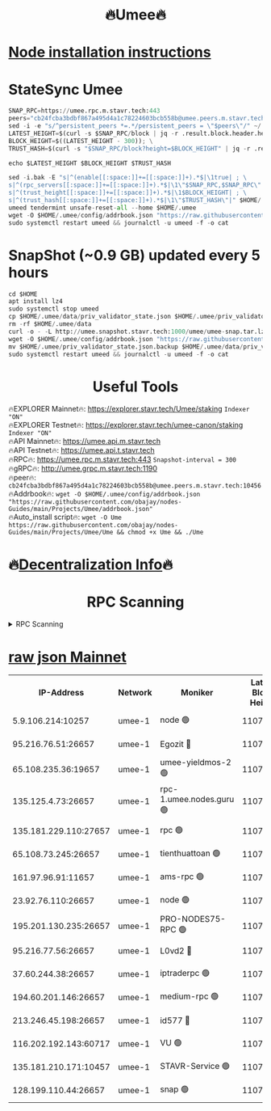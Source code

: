 <h1 align="center"> 🔥Umee🔥</h1>


[Node installation instructions](https://github.com/obajay/nodes-Guides/tree/main/Projects/Umee)
=
# StateSync Umee
```python
SNAP_RPC=https://umee.rpc.m.stavr.tech:443
peers="cb24fcba3bdbf867a495d4a1c78224603bcb558b@umee.peers.m.stavr.tech:10456"
sed -i -e "s/^persistent_peers *=.*/persistent_peers = \"$peers\"/" ~/.umee/config/config.toml
LATEST_HEIGHT=$(curl -s $SNAP_RPC/block | jq -r .result.block.header.height); \
BLOCK_HEIGHT=$((LATEST_HEIGHT - 300)); \
TRUST_HASH=$(curl -s "$SNAP_RPC/block?height=$BLOCK_HEIGHT" | jq -r .result.block_id.hash)

echo $LATEST_HEIGHT $BLOCK_HEIGHT $TRUST_HASH

sed -i.bak -E "s|^(enable[[:space:]]+=[[:space:]]+).*$|\1true| ; \
s|^(rpc_servers[[:space:]]+=[[:space:]]+).*$|\1\"$SNAP_RPC,$SNAP_RPC\"| ; \
s|^(trust_height[[:space:]]+=[[:space:]]+).*$|\1$BLOCK_HEIGHT| ; \
s|^(trust_hash[[:space:]]+=[[:space:]]+).*$|\1\"$TRUST_HASH\"|" $HOME/.umee/config/config.toml
umeed tendermint unsafe-reset-all --home $HOME/.umee
wget -O $HOME/.umee/config/addrbook.json "https://raw.githubusercontent.com/obajay/nodes-Guides/main/Projects/Umee/addrbook.json"
sudo systemctl restart umeed && journalctl -u umeed -f -o cat
```
# SnapShot (~0.9 GB) updated every 5 hours
```python
cd $HOME
apt install lz4
sudo systemctl stop umeed
cp $HOME/.umee/data/priv_validator_state.json $HOME/.umee/priv_validator_state.json.backup
rm -rf $HOME/.umee/data
curl -o - -L http://umee.snapshot.stavr.tech:1000/umee/umee-snap.tar.lz4 | lz4 -c -d - | tar -x -C $HOME/.umee --strip-components 2
wget -O $HOME/.umee/config/addrbook.json "https://raw.githubusercontent.com/obajay/nodes-Guides/main/Projects/Umee/addrbook.json"
mv $HOME/.umee/priv_validator_state.json.backup $HOME/.umee/data/priv_validator_state.json
sudo systemctl restart umeed && journalctl -u umeed -f -o cat
```
 <h1 align="center"> Useful Tools</h1>

🔥EXPLORER Mainnet🔥:      https://explorer.stavr.tech/Umee/staking             `Indexer "ON"` \
🔥EXPLORER Testnet🔥:        https://explorer.stavr.tech/umee-canon/staking      `Indexer "ON"` \
🔥API Mainnet🔥:                   https://umee.api.m.stavr.tech \
🔥API Testnet🔥:                     https://umee.api.t.stavr.tech \
🔥RPC🔥:                           https://umee.rpc.m.stavr.tech:443                     `Snapshot-interval = 300` \
🔥gRPC🔥:                              http://umee.grpc.m.stavr.tech:1190 \
🔥peer🔥:                     `cb24fcba3bdbf867a495d4a1c78224603bcb558b@umee.peers.m.stavr.tech:10456` \
🔥Addrbook🔥:    ```wget -O $HOME/.umee/config/addrbook.json "https://raw.githubusercontent.com/obajay/nodes-Guides/main/Projects/Umee/addrbook.json"``` \
🔥Auto_install script🔥: ```wget -O Ume https://raw.githubusercontent.com/obajay/nodes-Guides/main/Projects/Umee/Ume && chmod +x Ume && ./Ume```

🔥[Decentralization Info](https://github.com/obajay/StateSync-snapshots/tree/main/Projects/Umee/Decentralization)🔥
=

<h1 align="center"> RPC Scanning</h1>

<details>
<summary>RPC Scanning</summary>

<h2 align="center"> We scan nodes in real time every 4 hours. And we provide the final result of RPC endpoints.
We cannot influence the operation of these nodes in any way. </h2>


```python
If Voting Power is higher than 0 --> then the Node is a validator of the network and may be subject to attack and be a potential threat to the chain.
```
```python
We marked such validators with a red symbol
```

</details>

[raw json Mainnet](https://rpc-check.umeem.stavr.tech/umeem/rpc-umeem-result.json)
=



<table><tr><th>IP-Address</th><th>Network</th><th>Moniker</th><th>Latest Block Height</th><th>Earliest Block Height</th><th>Catching Up</th><th>Tx Index</th><th>Voting Power</th><th>Scan Time</th></tr><tr><td>5.9.106.214:10257</td><td>umee-1</td><td>node 🟢</td><td>11076111</td><td>7942001</td><td>False</td><td>on</td><td>0</td><td>2024-03-18T15:58:41.616641071UTC</td></tr><tr><td>95.216.76.51:26657</td><td>umee-1</td><td>Egozit 🔴</td><td>11076119</td><td>8262001</td><td>False</td><td>off</td><td>38819250</td><td>2024-03-18T15:59:27.793325262UTC</td></tr><tr><td>65.108.235.36:19657</td><td>umee-1</td><td>umee-yieldmos-2 🟢</td><td>11076074</td><td>9575548</td><td>False</td><td>on</td><td>0</td><td>2024-03-18T15:55:03.290921972UTC</td></tr><tr><td>135.125.4.73:26657</td><td>umee-1</td><td>rpc-1.umee.nodes.guru 🟢</td><td>11076119</td><td>10691018</td><td>False</td><td>on</td><td>0</td><td>2024-03-18T15:59:28.089293677UTC</td></tr><tr><td>135.181.229.110:27657</td><td>umee-1</td><td>rpc 🟢</td><td>11076083</td><td>10754071</td><td>False</td><td>on</td><td>0</td><td>2024-03-18T15:55:56.881292990UTC</td></tr><tr><td>65.108.73.245:26657</td><td>umee-1</td><td>tienthuattoan 🟢</td><td>11076098</td><td>10787155</td><td>False</td><td>on</td><td>0</td><td>2024-03-18T15:57:24.754008614UTC</td></tr><tr><td>161.97.96.91:11657</td><td>umee-1</td><td>ams-rpc 🟢</td><td>11076129</td><td>10929930</td><td>False</td><td>on</td><td>0</td><td>2024-03-18T16:00:23.957057199UTC</td></tr><tr><td>23.92.76.110:26657</td><td>umee-1</td><td>node 🟢</td><td>11076137</td><td>10938001</td><td>False</td><td>on</td><td>0</td><td>2024-03-18T16:01:15.434599584UTC</td></tr><tr><td>195.201.130.235:26657</td><td>umee-1</td><td>PRO-NODES75-RPC 🟢</td><td>11076109</td><td>10976109</td><td>False</td><td>on</td><td>0</td><td>2024-03-18T15:58:28.899513820UTC</td></tr><tr><td>95.216.77.56:26657</td><td>umee-1</td><td>L0vd2 🔴</td><td>11076129</td><td>10976129</td><td>False</td><td>off</td><td>38561784</td><td>2024-03-18T16:00:23.701280782UTC</td></tr><tr><td>37.60.244.38:26657</td><td>umee-1</td><td>iptraderpc 🟢</td><td>11076083</td><td>11013104</td><td>False</td><td>on</td><td>0</td><td>2024-03-18T15:55:54.487846143UTC</td></tr><tr><td>194.60.201.146:26657</td><td>umee-1</td><td>medium-rpc 🟢</td><td>11076090</td><td>11013104</td><td>False</td><td>on</td><td>0</td><td>2024-03-18T15:56:36.824820613UTC</td></tr><tr><td>213.246.45.198:26657</td><td>umee-1</td><td>id577 🔴</td><td>11076088</td><td>11029001</td><td>False</td><td>on</td><td>35123625</td><td>2024-03-18T15:56:26.108022971UTC</td></tr><tr><td>116.202.192.143:60717</td><td>umee-1</td><td>VU 🟢</td><td>11076078</td><td>11042001</td><td>False</td><td>off</td><td>0</td><td>2024-03-18T15:55:26.832695036UTC</td></tr><tr><td>135.181.210.171:10457</td><td>umee-1</td><td>STAVR-Service 🟢</td><td>11076122</td><td>11073001</td><td>False</td><td>on</td><td>0</td><td>2024-03-18T15:59:44.992475605UTC</td></tr><tr><td>128.199.110.44:26657</td><td>umee-1</td><td>snap 🟢</td><td>11076127</td><td>11073665</td><td>False</td><td>off</td><td>0</td><td>2024-03-18T16:00:12.848692556UTC</td></tr></table>
